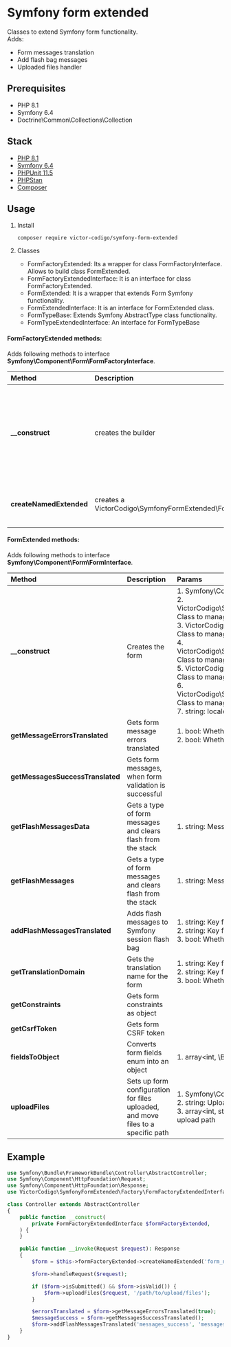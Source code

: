 # Symfony form extended
Classes to extend Symfony form functionality.
<br>Adds:
- Form messages translation
- Add flash bag messages
- Uploaded files handler


## Prerequisites
  - PHP 8.1
  - Symfony 6.4
  - Doctrine\Common\Collections\Collection

## Stack
- [PHP 8.1](https://www.php.net/)
- [Symfony 6.4](https://symfony.com/)
- [PHPUnit 11.5](https://phpunit.de/index.html)
- [PHPStan](https://phpstan.org)
- [Composer](https://getcomposer.org/)

## Usage
  1. Install

     ```
     composer require victor-codigo/symfony-form-extended
     ```

 3. Classes
    - FormFactoryExtended: Its a wrapper for class FormFactoryInterface. Allows to build class FormExtended.
    - FormFactoryExtendedInterface: It is an interface for class FormFactoryExtended.
    - FormExtended: It is a wrapper that extends Form Symfony functionality.
    - FormExtendedInterface: It is an interface for FormExtended class.
    - FormTypeBase: Extends Symfony AbstractType class functionality.
    - FormTypeExtendedInterface: An interface for FormTypeBase

#### FormFactoryExtended methods:
Adds following methods to interface **Symfony\Component\Form\FormFactoryInterface**.

| Method | Description | Params | Return |
|:-------------|:-------------|:-------------|:-----|
| **__construct** | creates the builder | 1. Symfony\Component\Form\FormFactoryInterface: Symfony form to use <br>2. Symfony\Contracts\Translation\TranslatorInterface: Symfony translation bundle <br>3. VictorCodigo\UploadFile\Adapter\UploadFileService: Upload File bundle <br>4. Symfony\Component\HttpFoundation\RequestStack: Request  | VictorCodigo\SymfonyFormExtended\Factory |
| **createNamedExtended** | creates a VictorCodigo\SymfonyFormExtended\FormFormExtended | 1. string: Form name <br>2. string: Full qualified name form type class <br>3. string: Translation locale <br>4. mixed: Form initial data <br>5. array<string, mixed>: options | VictorCodigo\SymfonyFormExtended\Form\FormExtendedInterface |

#### FormExtended methods:
Adds following methods to interface **Symfony\Component\Form\FormInterface**.

| Method | Description | Params | Return |
|:-------------|:-------------|:-------------|:-----|
| **__construct** | Creates the form | 1. Symfony\Component\Form\FormInterface: Symfony form to use <br>2. VictorCodigo\SymfonyFormExtended\Form\FormExtendedConstraints: Class to manage form constraints <br>3. VictorCodigo\SymfonyFormExtended\Form\FormExtendedFields: Class to manage form fields <br>4. VictorCodigo\SymfonyFormExtended\Form\FormExtendedCsrfToken: Class to manage form CSRF token <br>5. VictorCodigo\SymfonyFormExtended\Form\FormExtendedUpload: Class to manage form file uploads <br>6. VictorCodigo\SymfonyFormExtended\Form\FormExtendedMessages: Class to manage form messages <br>7. string: locale code | VictorCodigo\SymfonyFormExtended\Form\FormExtended |
| **getMessageErrorsTranslated** | Gets form message errors translated | 1. bool: Whether to include errors of child forms as well <br>2. bool: Whether to flatten the list of errors in case $deep is set to true | Doctrine\Common\Collections\Collection<int, FormMessage> |
| **getMessagesSuccessTranslated** | Gets form messages, when form validation is successful |  |  Doctrine\Common\Collections\Collection<int, FormMessage> |
| **getFlashMessagesData** | Gets a type of form messages and clears flash from the stack | 1. string: Messages type |  Doctrine\Common\Collections\Collection<int, FormMessage> |
| **getFlashMessages** | Gets a type of form messages and clears flash from the stack | 1. string: Messages type |  Doctrine\Common\Collections\Collection<int, string> |
| **addFlashMessagesTranslated** | Adds flash messages to Symfony session flash bag |1. string: Key for success messages <br>2. string: Key for error messages <br>3. bool: Whether to include errors of child forms as well | void |
| **getTranslationDomain** | Gets the translation name for the form |1. string: Key for success messages <br>2. string: Key for error messages <br>3. bool: Whether to include errors of child forms as well | string |
| **getConstraints** | Gets form constraints as object |  | object |
| **getCsrfToken** | Gets form CSRF token |  | string |
| **fieldsToObject** | Converts form fields enum into an object | 1. array<int, \BackedEnum>: Enum that contains form fields names | object |
| **uploadFiles** | Sets up form configuration for files uploaded, and move files to a specific path | 1. Symfony\Component\HttpFoundation\Request: Symfony request <br>2. string: Upload path where files are moved and saved <br>3. array<int, string>: File names to be removed in the path in the upload path | VictorCodigo\SymfonyFormExtended\Form\FormExtended |

## Example

```php
use Symfony\Bundle\FrameworkBundle\Controller\AbstractController;
use Symfony\Component\HttpFoundation\Request;
use Symfony\Component\HttpFoundation\Response;
use VictorCodigo\SymfonyFormExtended\Factory\FormFactoryExtendedInterface;

class Controller extends AbstractController
{
    public function __construct(
        private FormFactoryExtendedInterface $formFactoryExtended,
    ) {
    }

    public function __invoke(Request $request): Response
    {
        $form = $this->formFactoryExtended->createNamedExtended('form_name', FormType::class, 'en');

        $form->handleRequest($request);

        if ($form->isSubmitted() && $form->isValid()) {
            $form->uploadFiles($request, '/path/to/upload/files');
        }

        $errorsTranslated = $form->getMessageErrorsTranslated(true);
        $messageSuccess = $form->getMessagesSuccessTranslated();
        $form->addFlashMessagesTranslated('messages_success', 'messages_error', true);
    }
}
```

